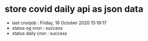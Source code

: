 # store covid daily api as json data

- last cronjob : Friday, 16 October 2020 15:19:17
- status og cron : success
- status daily cron : success
      
      